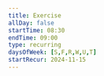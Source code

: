 ```yaml
---
title: Exercise
allDay: false
startTime: 08:30
endTime: 09:00
type: recurring
daysOfWeek: [S,F,R,W,U,T]
startRecur: 2024-11-15
---
```

